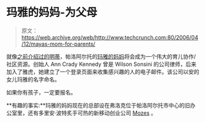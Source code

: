 # 玛雅的妈妈-为父母 

> 原文：<https://web.archive.org/web/http://www.techcrunch.com:80/2006/04/12/mayas-mom-for-parents/>

 [](https://web.archive.org/web/20230214163533/http://www.crunchbase.com/company/mayasmom) 就像[之前介绍过的明蒂](https://web.archive.org/web/20230214163533/https://techcrunch.com/2006/03/09/minti-niche-web-20-stuff-is-coming/)，帕洛阿尔托的[玛雅的妈妈](https://web.archive.org/web/20230214163533/http://www.crunchbase.com/company/mayasmom)将会成为一个伟大的育儿协作/社区资源。创始人 Ann Crady Kennedy 曾是 Wilson Sonsini 的公司律师，后来加入了雅虎，她建立了一个登录页面来收集感兴趣的人的电子邮件。该公司以安的女儿玛雅的名字命名。

如果你有孩子，一定要报名。

**有趣的事实:**玛雅的妈妈现在的总部设在弗洛克位于帕洛阿尔托市中心的旧办公室里，还有多里安·波特炙手可热的新移动创业公司 [Mozes](https://web.archive.org/web/20230214163533/http://www.mozes.com/) 。